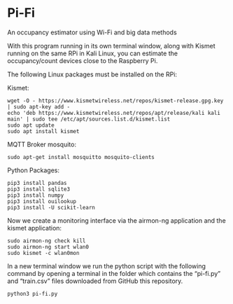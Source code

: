 # Pi-Fi
An occupancy estimator using Wi-Fi and big data methods

With this program running in its own terminal window, along with Kismet running on the same RPi in Kali Linux, 
you can estimate the occupancy/count devices close to the Raspberry Pi.

The following Linux packages must be installed on the RPi:

Kismet:
```
wget -O - https://www.kismetwireless.net/repos/kismet-release.gpg.key | sudo apt-key add -
echo 'deb https://www.kismetwireless.net/repos/apt/release/kali kali main' | sudo tee /etc/apt/sources.list.d/kismet.list
sudo apt update
sudo apt install kismet
```

MQTT Broker mosquito:
```
sudo apt-get install mosquitto mosquito-clients 
```
Python Packages:
```
pip3 install pandas  
pip3 install sqlite3 
pip3 install numpy 
pip3 install ouilookup
pip3 install -U scikit-learn
```

Now we create a monitoring interface via the airmon-ng application and the kismet application:
```
sudo airmon-ng check kill
sudo airmon-ng start wlan0
sudo kismet -c wlan0mon
```
In a new terminal window we run the python script with the following command by opening a terminal in the folder which contains 
the “pi-fi.py” and “train.csv” files downloaded from GitHub this repository.
```
python3 pi-fi.py
```
